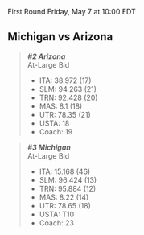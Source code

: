 First Round
Friday, May 7 at 10:00 EDT
## Michigan vs Arizona

> ***#2 Arizona***  
> At-Large Bid  
> - ITA: 38.972 (17)  
> - SLM: 94.263 (21)  
> - TRN: 92.428 (20)  
> - MAS: 8.1 (18)  
> - UTR: 78.35 (21)  
> - USTA: 18  
> - Coach: 19  

> ***#3 Michigan***  
> At-Large Bid  
> - ITA: 15.168 (46)  
> - SLM: 96.424 (13)  
> - TRN: 95.884 (12)  
> - MAS: 8.22 (14)  
> - UTR: 78.65 (18)  
> - USTA: T10  
> - Coach: 23  